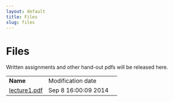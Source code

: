 ```yaml
---
layout: default
title: Files
slug: files
---
```


Files
=====

Written assignments and other hand-out pdfs will be released here.

<table> <tr> <td><b>Name</b><td>Modification date</td><td> <tr><td><a href="files/lecture1.pdf">lecture1.pdf</td></td><td>Sep 8 16:00:09 2014</td></tr> <!-- generated --></table>

